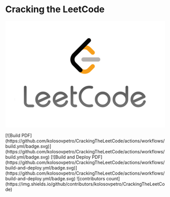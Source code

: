 # Cracking the LeetCode

<p align="center">
  <img src="img/leetcode_logo.png" width="1200"  alt="LeetCode Logo"/>
</p>
[![Build PDF](https://github.com/kolosovpetro/CrackingTheLeetCode/actions/workflows/build.yml/badge.svg)](https://github.com/kolosovpetro/CrackingTheLeetCode/actions/workflows/build.yml/badge.svg)
[![Build and Deploy PDF](https://github.com/kolosovpetro/CrackingTheLeetCode/actions/workflows/build-and-deploy.yml/badge.svg)](https://github.com/kolosovpetro/CrackingTheLeetCode/actions/workflows/build-and-deploy.yml/badge.svg)
![contributors count](https://img.shields.io/github/contributors/kolosovpetro/CrackingTheLeetCode)